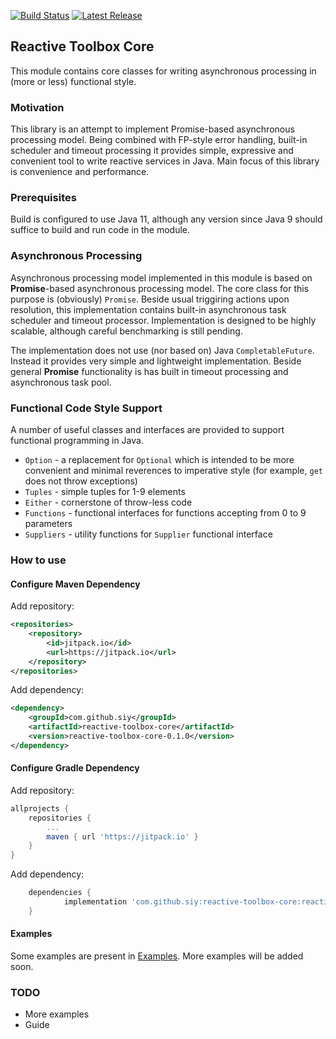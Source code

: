[![Build Status](https://travis-ci.org/siy/reactive-toolbox-core.svg?branch=master)](https://travis-ci.org/siy/reactive-toolbox-core)
[![Latest Release](https://jitpack.io/v/siy/reactive-toolbox-core.svg)](https://jitpack.io/#siy/reactive-toolbox-core)

## Reactive Toolbox Core

This module contains core classes for writing asynchronous processing in (more or less) functional style.

### Motivation
This library is an attempt to implement Promise-based asynchronous processing model. Being combined with FP-style error
handling, built-in scheduler and timeout processing it provides simple, expressive and convenient tool to write 
reactive services in Java.
Main focus of this library is convenience and performance.

### Prerequisites
Build is configured to use Java 11, although any version since Java 9 should suffice
to build and run code in the module.

### Asynchronous Processing

Asynchronous processing model implemented in this module is based on __Promise__-based
asynchronous processing model. 
The core class for this purpose is (obviously) `Promise`. Beside usual triggiring
actions upon resolution, this implementation contains built-in asynchronous 
task scheduler and timeout processor. Implementation is designed to be highly 
scalable, although careful benchmarking is still pending.  

The implementation does
not use (nor based on) Java `CompletableFuture`. Instead it provides very simple
and lightweight implementation. Beside general __Promise__ functionality is has 
built in timeout processing and asynchronous task pool. 

### Functional Code Style Support

A number of useful classes and interfaces are provided to support functional 
programming in Java.
- `Option` - a replacement for `Optional` which is intended to be more convenient
and minimal reverences to imperative style (for example, `get` does not throw exceptions)
- `Tuples` - simple tuples for 1-9 elements
- `Either` - cornerstone of throw-less code
- `Functions` - functional interfaces for functions accepting from 0 to 9 parameters
- `Suppliers` - utility functions for `Supplier` functional interface

### How to use
#### Configure Maven Dependency

Add repository:
```xml
<repositories>
    <repository>
        <id>jitpack.io</id>
        <url>https://jitpack.io</url>
    </repository>
</repositories>
```
Add dependency:
```xml
<dependency>
    <groupId>com.github.siy</groupId>
    <artifactId>reactive-toolbox-core</artifactId>
    <version>reactive-toolbox-core-0.1.0</version>
</dependency>
```
#### Configure Gradle Dependency

Add repository:
```groovy
allprojects {
    repositories {
        ...
        maven { url 'https://jitpack.io' }
    }
}
```
Add dependency:
```groovy
    dependencies {
	        implementation 'com.github.siy:reactive-toolbox-core:reactive-toolbox-core-0.1.0'
	}
```

#### Examples

Some examples are present in [Examples](https://github.com/siy/reactive-toolbox-core/tree/master/src/test/java/org/reactivetoolbox/core/examples).
More examples will be added soon.

### TODO
 - More examples
 - Guide
